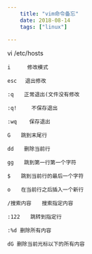 ```yaml
---
    title: "vim命令备忘"
    date: 2018-08-14 
    tags: ["linux"]
    
---
```


vi  /etc/hosts

    i 　　 修改模式
    
    esc　 退出修改
    
    :q　　正常退出(文件没有修改
    
    :q!　   不保存退出
    
    :wq    保存退出
    
    G　　跳到末尾行
    
    dd　　删除当前行
    
    gg　　跳到第一行第一个字符
    
    $　　跳到当前行的最后一个字符
    
    o　　在当前行之后插入一个新行
    
    /搜索内容　　搜索指定内容
    
    :122　　跳转到指定行

    :%d 删除所有内容
    
    dG 删除当前光标以下的所有内容